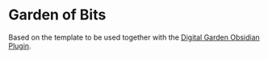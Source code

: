 # Garden of Bits
Based on the template to be used together with the [Digital Garden Obsidian Plugin](https://github.com/oleeskild/Obsidian-Digital-Garden). 

